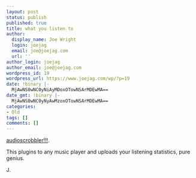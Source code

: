 ```yaml
---
layout: post
status: publish
published: true
title: what you listen to
author:
  display_name: Joe Wright
  login: joejag
  email: joe@joejag.com
  url: ''
author_login: joejag
author_email: joe@joejag.com
wordpress_id: 19
wordpress_url: https://www.joejag.com/wp/?p=19
date: !binary |-
  MjAwNS0wNC0yNiAyMDoxOTowNSArMDEwMA==
date_gmt: !binary |-
  MjAwNS0wNC0yNyAwMzoxOTowNSArMDEwMA==
categories:
- Old
tags: []
comments: []
---
```

<p><a href="http://www.audioscrobbler.com/user/joejag">audioscrobbler!!!</a>.</p>
<p>This plugins to any music player and uploads your listening statistics, pure genius.</p>
<p>J.</p>
